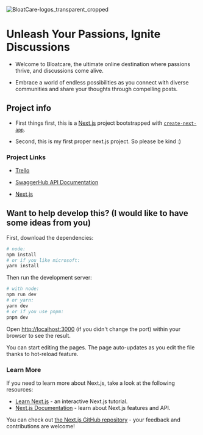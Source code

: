 ![BloatCare-logos_transparent_cropped](https://github.com/CriticalRange/project-bloatcare/assets/29708696/b8ffd442-55c8-4d9b-ab61-552747ab8e97)


# Unleash Your Passions, Ignite Discussions

- Welcome to Bloatcare, the ultimate online destination where passions thrive, and discussions come alive.

- Embrace a world of endless possibilities as you connect with diverse communities and share your thoughts through compelling posts.

## Project info

- First things first, this is a [Next.js](https://nextjs.org/) project bootstrapped with [`create-next-app`](https://github.com/vercel/next.js/tree/canary/packages/create-next-app).

- Second, this is my first proper next.js project. So please be kind :)

### Project Links

- [Trello](https://trello.com/b/TmYqWX0I/bloatcare)

- [SwaggerHub API Documentation](https://app.swaggerhub.com/apis-docs/CriticalRange/BloatCareApi/1.0.0#/)

- [Next.js](https://nextjs.org/)

## Want to help develop this? (I would like to have some ideas from you)

First, download the dependencies:

```bash
# node:
npm install
# or if you like microsoft:
yarn install
```

Then run the development server:

```bash
# with node:
npm run dev
# or yarn:
yarn dev
# or if you use pnpm:
pnpm dev
```

Open [http://localhost:3000](http://localhost:3000) (if you didn't change the port) within your browser to see the result.

You can start editing the pages. The page auto-updates as you edit the file thanks to hot-reload feature.

### Learn More

If you need to learn more about Next.js, take a look at the following resources:

- [Learn Next.js](https://nextjs.org/learn) - an interactive Next.js tutorial.
- [Next.js Documentation](https://nextjs.org/docs) - learn about Next.js features and API.

You can check out [the Next.js GitHub repository](https://github.com/vercel/next.js/) - your feedback and contributions are welcome!
